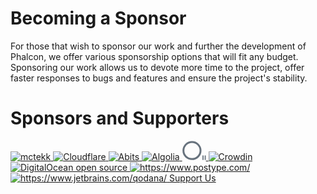 
# Becoming a Sponsor
For those that wish to sponsor our work and further the development of Phalcon, we offer various sponsorship options that will fit any budget. Sponsoring our work allows us to devote more time to the project, offer faster responses to bugs and features and ensure the project's stability.

# Sponsors and Supporters

<div class="phalcon-blog__sponsors-items">
    <a href="https://mctekk.com" class="phalcon-blog__sponsors-item" aria-label="mctekk">
        <img src="https://assets.phalcon.io/phalcon/images/backers/mctekk-149x34.svg"
             alt="mctekk">
    </a>
    <a href="https://www.cloudflare.com/" class="phalcon-blog__sponsors-item" aria-label="Cloudflare">
      <img src="https://assets.phalcon.io/phalcon/images/backers/cloudflare.svg"
           alt="Cloudflare">
    </a>
    <a href="https://abits.com" class="phalcon-blog__sponsors-item" aria-label="Abits">
        <img src="https://assets.phalcon.io/phalcon/images/backers/abits-100x34.svg"
             alt="Abits">
    </a>
    <a href="https://algolia.com" class="phalcon-blog__sponsors-item" aria-label="Algolia">
        <img src="https://assets.phalcon.io/phalcon/images/backers/algolia-725x360.svg"
             alt="Algolia">
    </a>
    <a href="https://odva.pro/" class="phalcon-blog__sponsors-item" aria-label="odva">
        <svg xmlns="http://www.w3.org/2000/svg" width="38" height="31" fill="none" viewBox="0 0 38 31"><path stroke="#273646" stroke-opacity=".7" stroke-width="3" d="M15.375 29.353c7.553 0 13.676-6.123 13.676-13.677C29.051 8.123 22.928 2 15.375 2S1.698 8.123 1.698 15.677c0 7.553 6.124 13.676 13.677 13.676Z"/><path fill="#273646" fill-opacity=".7" d="M33.904 23.618H32.14v7.059h1.764v-7.06ZM37.434 23.618h-1.765v7.059h1.765v-7.06Z"/></svg>
    </a>
    <a href="https://crowdin.com/" class="phalcon-blog__sponsors-item" aria-label="Crowdin">
        <img src="https://assets.phalcon.io/phalcon/images/backers/crowdin.png"
             alt="Crowdin">
    </a>
    <a href="https://www.digitalocean.com/" class="phalcon-blog__sponsors-item" aria-label="DigitalOcean">
        <img src="https://assets.phalcon.io/phalcon/images/backers/digitalocean.svg"
             alt="DigitalOcean open source">
    </a>
    <a href="https://www.postype.com/" class="phalcon-blog__sponsors-item" aria-label="https://www.postype.com/">
        <img src="https://assets.phalcon.io/phalcon/images/backers/postype.svg"
             alt="https://www.postype.com/">
    </a>
    <a href="https://www.jetbrains.com/qodana/" class="phalcon-blog__sponsors-item" aria-label="https://www.jetbrains.com/qodana/">
        <img src="https://assets.phalcon.io/phalcon/images/backers/qodana.svg"
             alt="https://www.jetbrains.com/qodana/">
    </a>
    <a href="https://phalcon.io/fund" class="phalcon-blog__sponsors-item" aria-label="Support Us">
        <span>Support Us</span>
    </a>
</div>

